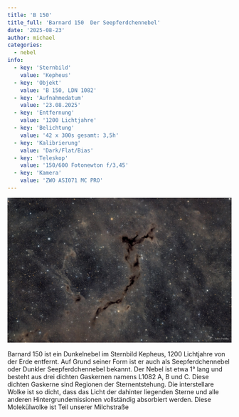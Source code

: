 ```yaml
---
title: 'B 150'
title_full: 'Barnard 150  Der Seepferdchennebel'
date: '2025-08-23'
author: michael
categories:
  - nebel
info:
  - key: 'Sternbild'
    value: 'Kepheus'
  - key: 'Objekt'
    value: 'B 150, LDN 1082'
  - key: 'Aufnahmedatum'
    value: '23.08.2025'
  - key: 'Entfernung'
    value: '1200 Lichtjahre' 
  - key: 'Belichtung'
    value: '42 x 300s gesamt: 3,5h'
  - key: 'Kalibrierung'
    value: 'Dark/Flat/Bias'
  - key: 'Teleskop'
    value: '150/600 Fotonewton f/3,45'
  - key: 'Kamera'
    value: 'ZWO ASI071 MC PRO'
---
```


![B-150](header.jpg 'B150')

Barnard 150 ist ein Dunkelnebel im Sternbild Kepheus, 1200 Lichtjahre von der Erde entfernt. Auf Grund seiner Form ist er auch als Seepferdchennebel oder Dunkler Seepferdchennebel bekannt.
Der Nebel ist etwa 1° lang und besteht aus drei dichten Gaskernen namens L1082 A, B und C. Diese dichten Gaskerne sind Regionen der Sternentstehung. Die interstellare Wolke ist so dicht,
dass das Licht der dahinter liegenden Sterne und alle anderen Hintergrundemissionen vollständig absorbiert werden. Diese Molekülwolke ist Teil unserer Milchstraße
